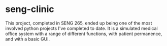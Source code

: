 # seng-clinic

This project, completed in SENG 265, ended up being one of the most involved python projects I've completed to date. It is a simulated medical office system with a range of different functions, with patient permanence, and with a basic GUI. 
